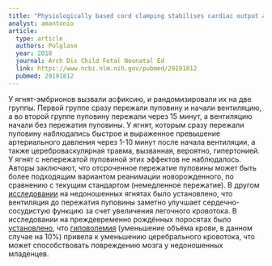 ```yaml
---
title: "Physiologically based cord clamping stabilises cardiac output and reduces cerebrovascular injury in asphyxiated near-term lambs"
analyst: amantonio
article:
  type: article
  authors: Polglase
  year: 2018
  journal: Arch Dis Child Fetal Neonatal Ed
  link: https://www.ncbi.nlm.nih.gov/pubmed/29191812
  pubmed: 29191812
---
```


У ягнят-эмбрионов вызвали асфиксию, и рандомизировали их на две группы. Первой группе сразу пережали пуповину и начали вентиляцию, а во второй группе пуповину пережали через 15 минут, а вентиляцию начали без пережатия пуповины. У ягнят, которым сразу пережали пуповину наблюдались быстрое и выраженное превышение артериального давления через 1-10 минут после начала вентиляции, а также цереброваскулярная травма, вызванная, вероятно, гипертонией. У ягнят с непережатой пуповиной этих эффектов не наблюдалось. Авторы заключают, что отсроченное пережатие пуповины может быть более подходящим вариантом реанимации новорожденного, по сравнению с текущим стандартом (немедленное пережатие).
В другом [исследовании](https://www.ncbi.nlm.nih.gov/pmc/articles/PMC3634523) на недоношенных ягнятах было установлено, что вентиляция до пережатия пуповины заметно улучшает сердечно-сосудистую функцию за счет увеличения легочного кровотока.
В исследовании на преждевременно рождённых поросятах было [установлено](https://www.ncbi.nlm.nih.gov/pubmed/29917228), что [гиповолемия](https://ru.wikipedia.org/wiki/Гиповолемия) (уменьшение объёма крови, в данном случае на 10%) привела к уменьшению церебрального кровотока, что может способствовать повреждению мозга у недоношенных младенцев.
